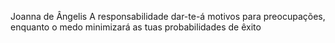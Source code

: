 Joanna de Ângelis
A responsabilidade dar-te-á motivos para preocupações, enquanto o medo minimizará as tuas probabilidades de êxito
